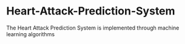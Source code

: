 # Heart-Attack-Prediction-System
The Heart Attack Prediction System is implemented through machine learning algorithms
